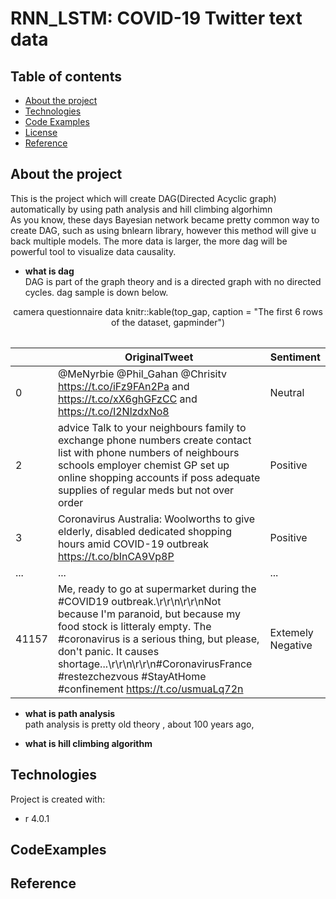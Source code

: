 # RNN_LSTM: COVID-19 Twitter text data 


## Table of contents

- [About the project](#About_the_project)
- [Technologies](#technologies)
- [Code Examples](#CodeExamples)
- [License](#License)
- [Reference](#Reference)

## About the project

This is the project which will create DAG(Directed Acyclic graph) automatically by using path analysis and hill climbing algorhimn<br/>
As you know, these days Bayesian network became pretty common way to create DAG, such as using bnlearn library, however this method will give u back multiple models.
The more data is larger, the more dag will be powerful tool to visualize data causality.

- **what is dag** <br/>
  DAG is part of the graph theory and is a directed graph with no directed cycles. 
  dag sample is down below.<br />
<div align="center">

<table>
  
camera questionnaire data 
knitr::kable(top_gap,
             caption = "The first 6 rows of the dataset, gapminder")
  
||  OriginalTweet  |  Sentiment  |
|----| ---- | ---- |
|0|  @MeNyrbie @Phil_Gahan @Chrisitv https://t.co/iFz9FAn2Pa and https://t.co/xX6ghGFzCC and https://t.co/I2NlzdxNo8 |  Neutral  | 
|2| advice Talk to your neighbours family to exchange phone numbers create contact list with phone numbers of neighbours schools employer chemist GP set up online shopping accounts if poss adequate supplies of regular meds but not over order  |  Positive  |
|3|  Coronavirus Australia: Woolworths to give elderly, disabled dedicated shopping hours amid COVID-19 outbreak https://t.co/bInCA9Vp8P |  Positive  | 
|...|  ...  |  ...  | 
|41157|  Me, ready to go at supermarket during the #COVID19 outbreak.\r\r\n\r\r\nNot because I'm paranoid, but because my food stock is litteraly empty. The #coronavirus is a serious thing, but please, don't panic. It causes shortage...\r\r\n\r\r\n#CoronavirusFrance #restezchezvous #StayAtHome #confinement https://t.co/usmuaLq72n  |  Extemely Negative  |
</table>

</div>
  
  
- **what is path analysis** <br/>
  path analysis is pretty old theory , about 100 years ago, 

- **what is hill climbing algorithm** <br/> 



## Technologies

Project is created with:

- r 4.0.1

## CodeExamples



## Reference
